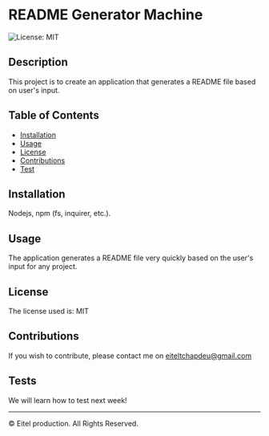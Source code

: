 
  
# README Generator Machine

![License: MIT](https://img.shields.io/badge/License-MIT-yellow.svg)



## Description 

This project is to create an application that generates a README file based on user's input.


## Table of Contents


* [Installation](#installation)
* [Usage](#usage)
* [License](#license)
* [Contributions](#Contributions)
* [Test](#Test)


## Installation

Nodejs, npm (fs, inquirer, etc.).


## Usage 

The application generates a README file very quickly based on the user's input for any project.


## License

The license used is: MIT


## Contributions

If you wish to contribute, please contact me on eiteltchapdeu@gmail.com


## Tests

We will learn how to test next week!


---

© Eitel production. All Rights Reserved.